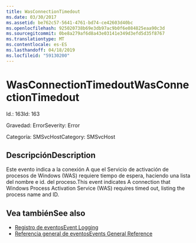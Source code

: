 ```yaml
---
title: WasConnectionTimedout
ms.date: 03/30/2017
ms.assetid: be762c57-5641-4761-bd74-ce42603d40bc
ms.openlocfilehash: 925020738b69e3db97ac9b0f6e084825eaa90c3d
ms.sourcegitcommit: 0be8a279af6d8a43e03141e349d3efd5d35f8767
ms.translationtype: MT
ms.contentlocale: es-ES
ms.lasthandoff: 04/18/2019
ms.locfileid: "59130200"
---
```

# <a name="wasconnectiontimedout"></a><span data-ttu-id="75485-102">WasConnectionTimedout</span><span class="sxs-lookup"><span data-stu-id="75485-102">WasConnectionTimedout</span></span>
<span data-ttu-id="75485-103">Id.: 163</span><span class="sxs-lookup"><span data-stu-id="75485-103">Id: 163</span></span>  
  
 <span data-ttu-id="75485-104">Gravedad: Error</span><span class="sxs-lookup"><span data-stu-id="75485-104">Severity: Error</span></span>  
  
 <span data-ttu-id="75485-105">Categoría: SMSvcHost</span><span class="sxs-lookup"><span data-stu-id="75485-105">Category: SMSvcHost</span></span>  
  
## <a name="description"></a><span data-ttu-id="75485-106">Descripción</span><span class="sxs-lookup"><span data-stu-id="75485-106">Description</span></span>  
 <span data-ttu-id="75485-107">Este evento indica a la conexión A que el Servicio de activación de procesos de Windows (WAS) requiere tiempo de espera, haciendo una lista del nombre e id. del proceso.</span><span class="sxs-lookup"><span data-stu-id="75485-107">This event indicates A connection that Windows Process Activation Service (WAS) requires timed out, listing the process name and ID.</span></span>  
  
## <a name="see-also"></a><span data-ttu-id="75485-108">Vea también</span><span class="sxs-lookup"><span data-stu-id="75485-108">See also</span></span>

- [<span data-ttu-id="75485-109">Registro de eventos</span><span class="sxs-lookup"><span data-stu-id="75485-109">Event Logging</span></span>](../../../../../docs/framework/wcf/diagnostics/event-logging/index.md)
- [<span data-ttu-id="75485-110">Referencia general de eventos</span><span class="sxs-lookup"><span data-stu-id="75485-110">Events General Reference</span></span>](../../../../../docs/framework/wcf/diagnostics/event-logging/events-general-reference.md)
